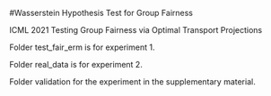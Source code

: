 #Wasserstein Hypothesis Test for Group Fairness

ICML 2021 Testing Group Fairness via Optimal Transport Projections

Folder test_fair_erm is for experiment 1.

Folder real_data is for experiment 2.

Folder validation for the experiment in the supplementary material.
